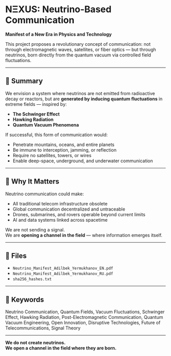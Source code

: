 # NΞXUS: Neutrino-Based Communication

**Manifest of a New Era in Physics and Technology**

This project proposes a revolutionary concept of communication: not through electromagnetic waves, satellites, or fiber optics — but through neutrinos, born directly from the quantum vacuum via controlled field fluctuations.

---

## 📡 Summary

We envision a system where neutrinos are not emitted from radioactive decay or reactors, but are **generated by inducing quantum fluctuations** in extreme fields — inspired by:

- **The Schwinger Effect**
- **Hawking Radiation**
- **Quantum Vacuum Phenomena**

If successful, this form of communication would:

- Penetrate mountains, oceans, and entire planets  
- Be immune to interception, jamming, or reflection  
- Require no satellites, towers, or wires  
- Enable deep-space, underground, and underwater communication  

---

## 🚀 Why It Matters

Neutrino communication could make:
- All traditional telecom infrastructure obsolete  
- Global communication decentralized and untraceable  
- Drones, submarines, and rovers operable beyond current limits  
- AI and data systems linked across spacetime  

We are not sending a signal.  
We are **opening a channel in the field** — where information emerges itself.

---

## 📁 Files

- `Neutrino_Manifest_Adilbek_Yermukhanov_EN.pdf`
- `Neutrino_Manifest_Adilbek_Yermukhanov_RU.pdf`
- `sha256_hashes.txt`

---

## 🔑 Keywords

Neutrino Communication, Quantum Fields, Vacuum Fluctuations, Schwinger Effect, Hawking Radiation, Post-Electromagnetic Communication, Quantum Vacuum Engineering, Open Innovation, Disruptive Technologies, Future of Telecommunications, Signal Theory

---

**We do not create neutrinos.  
We open a channel in the field where they are born.**
